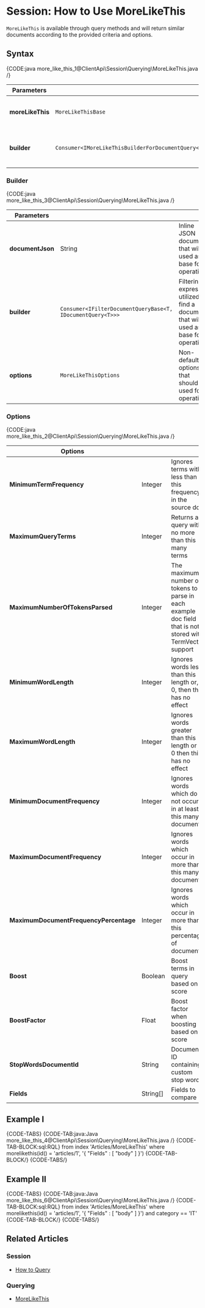 # Session: How to Use MoreLikeThis

`MoreLikeThis` is available through query methods and will return similar documents according to the provided criteria and options.

## Syntax

{CODE:java more_like_this_1@ClientApi\Session\Querying\MoreLikeThis.java /}

| Parameters | | |
| ------------- | ------------- | ----- |
| **moreLikeThis** | `MoreLikeThisBase` | Defines the type of MoreLikeThis that should be executed |
| **builder** | `Consumer<IMoreLikeThisBuilderForDocumentQuery<T>>` | Builder with fluent API that constructs the `MoreLikeThisBase` instance |

### Builder

{CODE:java more_like_this_3@ClientApi\Session\Querying\MoreLikeThis.java /}

| Parameters | | |
| ------------- | ------------- | ----- |
| **documentJson** | String | Inline JSON document that will be used as a base for operation |
| **builder** | `Consumer<IFilterDocumentQueryBase<T, IDocumentQuery<T>>>` | Filtering expression utilized to find a document that will be used as a base for operation |
| **options** | `MoreLikeThisOptions` | Non-default options that should be used for operation |

### Options

{CODE:java more_like_this_2@ClientApi\Session\Querying\MoreLikeThis.java /}

| Options | | |
| ------------- | ------------- | ----- |
| **MinimumTermFrequency** | Integer | Ignores terms with less than this frequency in the source doc |
| **MaximumQueryTerms** | Integer | Returns a query with no more than this many terms |
| **MaximumNumberOfTokensParsed** | Integer | The maximum number of tokens to parse in each example doc field that is not stored with TermVector support |
| **MinimumWordLength** | Integer | Ignores words less than this length or, if 0, then this has no effect |
| **MaximumWordLength** | Integer | Ignores words greater than this length or if 0 then this has no effect |
| **MinimumDocumentFrequency** | Integer | Ignores words which do not occur in at least this many documents |
| **MaximumDocumentFrequency** | Integer | Ignores words which occur in more than this many documents |
| **MaximumDocumentFrequencyPercentage** | Integer | Ignores words which occur in more than this percentage of documents |
| **Boost** | Boolean | Boost terms in query based on score |
| **BoostFactor** | Float |  Boost factor when boosting based on score |
| **StopWordsDocumentId** | String | Document ID containing custom stop words |
| **Fields** | String[] | Fields to compare |

## Example I

{CODE-TABS}
{CODE-TAB:java:Java more_like_this_4@ClientApi\Session\Querying\MoreLikeThis.java /}
{CODE-TAB-BLOCK:sql:RQL}
from index 'Articles/MoreLikeThis' 
where morelikethis(id() = 'articles/1', '{ "Fields" : [ "body" ] }')
{CODE-TAB-BLOCK/}
{CODE-TABS/}

## Example II

{CODE-TABS}
{CODE-TAB:java:Java more_like_this_6@ClientApi\Session\Querying\MoreLikeThis.java /}
{CODE-TAB-BLOCK:sql:RQL}
from index 'Articles/MoreLikeThis' 
where morelikethis(id() = 'articles/1', '{ "Fields" : [ "body" ] }') and category == 'IT'
{CODE-TAB-BLOCK/}
{CODE-TABS/}

## Related Articles

### Session

- [How to Query](../../../client-api/session/querying/how-to-query)

### Querying

- [MoreLikeThis](../../../indexes/querying/morelikethis)
